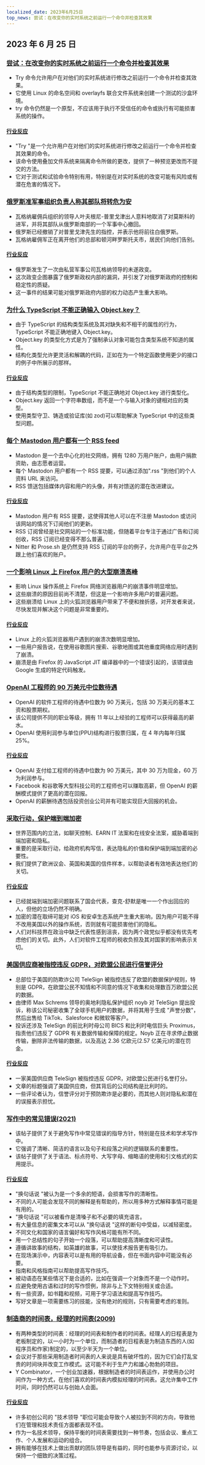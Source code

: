 ```yaml
---
localized_date: 2023年6月25日
top_news: 尝试：在改变你的实时系统之前运行一个命令并检查其效果
---
```


## 2023 年 6 月 25 日

### [尝试：在改变你的实时系统之前运行一个命令并检查其效果](https://github.com/binpash/try)

- Try 命令允许用户在对他们的实时系统进行修改之前运行一个命令并检查其效果。
- 它使用 Linux 的命名空间和 overlayfs 联合文件系统来创建一个测试的沙盒环境。
- try 命令仍然是一个原型，不应该用于执行不受信任的命令或执行有可能损害系统的操作。

#### [行业反应](http://news.ycombinator.com/item?id=36461102)

- "Try "是一个允许用户在对他们的实时系统进行修改之前运行一个命令并检查其效果的命令。
- 该命令使用叠加文件系统来隔离命令所做的更改，提供了一种预览更改而不提交的方法。
- 它对于测试和试验命令特别有用，特别是在对实时系统的改变可能有风险或有潜在危害的情况下。

### [俄罗斯准军事组织负责人称其部队将转危为安](https://www.nytimes.com/live/2023/06/24/world/russia-ukraine-news)

- 瓦格纳雇佣兵组织的领导人叶夫根尼-普里戈津出人意料地取消了对莫斯科的进军，并将其部队从俄罗斯南部的一个军事中心撤回。
- 俄罗斯已经撤销了对普里戈津先生的指控，并表示他将前往白俄罗斯。
- 瓦格纳雇佣军正在离开他们的总部和顿河畔罗斯托夫市，居民们向他们告别。

#### [行业反应](http://news.ycombinator.com/item?id=36460937)

- 俄罗斯发生了一次由私营军事公司瓦格纳领导的未遂政变。
- 这次政变企图暴露了俄罗斯政权内部的漏洞，并引发了对俄罗斯政府的控制和稳定性的质疑。
- 这一事件的结果可能对俄罗斯政府内部的权力动态产生重大影响。

### [为什么 TypeScript 不能正确输入 Object.key？](https://alexharri.com/blog/typescript-structural-typing)

- 由于 TypeScript 的结构类型系统及其对缺失和不相干的属性的行为，TypeScript 不能正确地键入 Object.key。
- Object.key 的类型化方式是为了强制承认对象可能包含类型系统不知道的属性。
- 结构化类型允许更灵活和解耦的代码，正如在为一个特定函数使用更少的接口的例子中所展示的那样。

#### [行业反应](http://news.ycombinator.com/item?id=36457557)

- 由于结构类型的限制，TypeScript 不能正确地对 Object.key 进行类型化。
- Object.key 返回一个字符串数组，而不是一个与输入对象的键相对应的类型。
- 使用类型守卫、铸造或验证库(如 zod)可以帮助解决 TypeScript 中的这些类型问题。

### [每个 Mastodon 用户都有一个 RSS feed](https://www.rssboard.org/news/211/every-mastodon-user-has-rss-feed)

- Mastodon 是一个去中心化的社交网络，拥有 1280 万用户账户，由用户捐款资助，由志愿者运营。
- 每个 Mastodon 用户都有一个 RSS 提要，可以通过添加".rss "到他们的个人资料 URL 来访问。
- RSS 馈送包括媒体内容和用户的头像，并有对馈送的潜在改进建议。

#### [行业反应](http://news.ycombinator.com/item?id=36461701)

- Mastodon 用户有 RSS 提要，这使得其他人可以在不注册 Mastodon 或访问该网站的情况下订阅他们的更新。
- RSS 订阅曾经是社交网站的一个标准功能，但随着平台专注于通过广告和订阅创收，RSS 订阅已经变得不那么普遍。
- Nitter 和 Prose.sh 是仍然支持 RSS 订阅的平台的例子，允许用户在平台之外跟上他们喜欢的账户。

### [一个影响 Linux 上 Firefox 用户的大型崩溃高峰](https://fosstodon.org/@gabrielesvelto/110592904713090347)

- 影响 Linux 操作系统上 Firefox 网络浏览器用户的崩溃事件明显增加。
- 这些崩溃的原因目前尚不清楚，但这是一个影响许多用户的普遍问题。
- 这些崩溃给 Linux 上的火狐浏览器用户带来了不便和挫折感，对开发者来说，尽快发现并解决这个问题是非常重要的。

#### [行业反应](http://news.ycombinator.com/item?id=36455627)

- Linux 上的火狐浏览器用户遇到的崩溃次数明显增加。
- 一些用户报告说，在使用谷歌图片搜索、谷歌地图或其他重度网络应用时遇到了崩溃。
- 崩溃是由 Firefox 的 JavaScript JIT 编译器中的一个错误引起的，该错误由 Google 生成的特定代码触发。

### [OpenAI 工程师的 90 万美元中位数待遇](https://www.levels.fyi/companies/openai/salaries/software-engineer)

- OpenAI 的软件工程师的待遇中位数为 90 万美元，包括 30 万美元的基本工资和股票期权。
- 该公司提供不同的职业等级，拥有 11 年以上经验的工程师可以获得最高的薪水。
- OpenAI 使用利润参与单位(PPU)结构进行股票归属，在 4 年内每年归属 25%。

#### [行业反应](http://news.ycombinator.com/item?id=36460082)

- OpenAI 支付给工程师的待遇中位数为 90 万美元，其中 30 万为现金，60 万为利润参与。
- Facebook 和谷歌等大型科技公司的工程师也可以赚取高薪，但 OpenAI 的薪酬模式提供了更高的潜在回报。
- OpenAI 的薪酬待遇包括投资创业公司并有可能实现巨大回报的机会。

### [采取行动，保护端到端加密](https://www.fsf.org/blogs/community/take-action-protect-end-to-end-encryption)

- 世界范围内的立法，如聊天控制、EARN IT 法案和在线安全法案，威胁着端到端加密和隐私。
- 重要的是采取行动，给政府机构写信，表达隐私的价值和保护端到端加密的必要性。
- 我们提供了欧洲议会、英国和美国的信件样本，以帮助读者有效地表达他们的关切。

#### [行业反应](http://news.ycombinator.com/item?id=36459055)

- 已经就端到端加密问题联系了国会代表，查克-舒默是唯一一个作出回应的人，但他的立场仍然不明确。
- 加密的潜在取缔可能对 iOS 和安卓生态系统产生重大影响，因为用户可能不得不改用美国以外的操作系统，否则就有可能损害他们的隐私。
- 人们对科技界在政治中缺乏代表性感到沮丧，因为两个政党似乎都没有优先考虑他们的关切。此外，人们对软件工程师的税收负担及其对国家的影响表示关切。

### [美国供应商被指控违反 GDPR，对欧盟公民进行信誉评分](https://www.theregister.com/2023/06/23/telesign_gdpr_complaint/)

- 总部位于美国的防欺诈公司 TeleSign 被指控违反了欧盟的数据保护规则，特别是 GDPR，在欧盟公民不知情和不同意的情况下收集和处理数百万欧盟公民的数据。
- 由律师 Max Schrems 领导的奥地利隐私保护组织 noyb 对 TeleSign 提出投诉，称该公司秘密收集了全球手机用户的数据，并将其用于生成 "声誉分数"，然后出售给 TikTok、Salesforce 和微软等客户。
- 投诉还涉及 TeleSign 的前比利时母公司 BICS 和比利时电信巨头 Proximus，指责他们违反了 GDPR 有关数据传输和保障的规定。Noyb 正在寻求停止数据传输，删除非法传输的数据，以及高达 2.36 亿欧元(2.57 亿美元)的潜在罚金。

#### [行业反应](http://news.ycombinator.com/item?id=36460243)

- 一家美国供应商 TeleSign 被指控违反 GDPR，对欧盟公民进行名誉打分。
- 文章的标题强调了美国供应商，但其背后的公司结构是比利时的。
- 一些评论者认为，信誉评分对于预防欺诈是必要的，而其他人则对隐私和潜在的误报表示担忧。

### [写作中的常见错误(2021)](https://www.cs.columbia.edu/~hgs/etc/writing-bugs.html)

- 该帖子提供了关于避免写作中常见错误的指导方针，特别是在技术和学术写作中。
- 它强调了清晰、简洁的语言以及句子和段落之间的逻辑联系的重要性。
- 该帖子提供了关于语法、标点符号、大写字母、缩略语的使用和引文格式的实用提示。

#### [行业反应](http://news.ycombinator.com/item?id=36457051)

- "换句话说 "被认为是一个多余的短语，会损害写作的清晰性。
- 不同的人可能会发现不同的解释是有帮助的，所以用多种方式解释事情可能是有用的。
- "换句话说 "可以被看作是清嗓子和不必要的填充语言。
- 有大量信息的密集文本可以从 "换句话说 "这样的断句中受益，以减轻密度。
- 不同文化和国家的语言偏好和写作风格可能有所不同。
- 用一个总结性的句子开始一个段落，可以帮助提高清晰度和可读性。
- 遵循讲故事的结构，如英雄的故事，可以使技术报告更有吸引力。
- 在现场演示中，内容表可以是有用的导航设备，但在书面内容中可能没有必要。
- 指南和风格指南可以帮助提高写作技巧。
- 被动语态在某些情况下是合适的，比如在强调一个对象而不是一个动作时。
- 应避免使用古语和过时的写作惯例，除非与上下文特别相关或合适。
- 有一些资源，如书籍和视频，可用于学习语法和提高写作技巧。
- 写好文章是一项需要练习的技能，没有绝对的规则，只有需要考虑的准则。

### [制造商的时间表，经理的时间表(2009)](http://www.paulgraham.com/makersschedule.html)

- 有两种类型的时间表：经理的时间表和制作者的时间表。经理人的日程表是为老板制定的，以一小时为一个单位，而制造者的日程表是为制造东西的人(如程序员和作家)制定的，以至少半天为一个单位。
- 会议对于那些采用制造者时间表的人来说是具有破坏性的，因为它们会打乱宝贵的时间块并改变工作模式。这可能不利于生产力和雄心勃勃的项目。
- Y Combinator，一个创业加速器，根据制造者的时间表运作，并使用办公时间作为一种方式，在他们喜欢的时间表内模拟经理的时间表。这允许集中工作时间，同时仍然可以与创始人会面。

#### [行业反应](http://news.ycombinator.com/item?id=36455843)

- 许多初创公司的 "技术领导 "职位可能会导致个人被拉到不同的方向，导致他们在管理和技术责任方面都表现不佳。
- 作为一名技术领导，保持平衡的时间表需要找到一种节奏，包括会议、重点工作、个人发展和运动的组合。
- 拥有能够在技术上做出贡献的团队领导是有益的，同时也能参与资源讨论，以保持一个细致的决策过程。


